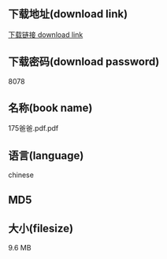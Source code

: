 ## 下载地址(download link)
[下载链接 download link](https://voluble-croquembouche-d321dc.netlify.app/?s=175%E7%88%B8%E7%88%B8.pdf)

## 下载密码(download password)
8078

## 名称(book name)
175爸爸.pdf.pdf

## 语言(language)
chinese

## MD5


## 大小(filesize)
9.6 MB
